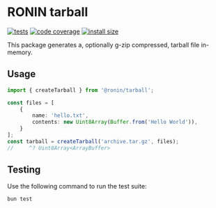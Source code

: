# RONIN tarball

[![tests](https://img.shields.io/github/actions/workflow/status/ronin-co/tarball/validate.yml?label=tests)](https://github.com/ronin-co/tarball/actions/workflows/validate.yml)
[![code coverage](https://img.shields.io/codecov/c/github/ronin-co/tarball)](https://codecov.io/github/ronin-co/tarball)
[![install size](https://packagephobia.com/badge?p=@ronin/tarball)](https://packagephobia.com/result?p=@ronin/tarball)

This package generates a, optionally g-zip compressed, tarball file in-memory.

## Usage
```typescript
import { createTarball } from '@ronin/tarball';

const files = [
    {
        name: 'hello.txt',
        contents: new Uint8Array(Buffer.from('Hello World')),
    }
];
const tarball = createTarball('archive.tar.gz', files);
//     ^? Uint8Array<ArrayBuffer>
```

## Testing

Use the following command to run the test suite:

```
bun test
```
